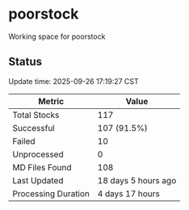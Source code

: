 # poorstock
Working space for poorstock

## Status
Update time: 2025-09-26 17:19:27 CST

| Metric | Value |
|--------|-------|
| Total Stocks | 117 |
| Successful | 107 (91.5%) |
| Failed | 10 |
| Unprocessed | 0 |
| MD Files Found | 108 |
| Last Updated | 18 days 5 hours ago |
| Processing Duration | 4 days 17 hours |

